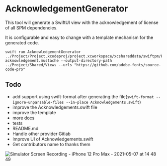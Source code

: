 # AcknowledgementGenerator

This tool will generate a SwiftUI view with the acknowledgement of license of all SPM dependencies.

It is configurable and easy to change with a template mechanism for the generated code.

```
swift run AcknowledgementGenerator ../Project/Project.xcodeproj/project.xcworkspace/xcshareddata/swiftpm/Package.resolved acknowledgement.mustache --output-directory-path ../Project/Shared/Views --urls "https://github.com/adobe-fonts/source-code-pro"
```

## Todo

- add support using swift-format after generating the file(`swift-format --ignore-unparsable-files --in-place Acknowledgements.swift`)
- improve the Acknowledgements.swift file
- improve the template
- more docs
- tests
- README.md
- Handle other provider Gitlab
- Improve UI of Acknowledgements.swift
- Get contributors name to thanks them

![Simulator Screen Recording - iPhone 12 Pro Max - 2021-05-07 at 14 48 49](https://user-images.githubusercontent.com/661647/117451947-783f0e00-af43-11eb-88f2-b9808cf81d59.gif)
